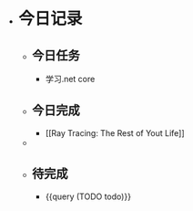 - # 今日记录
	- ## 今日任务
		- 学习.net core
	- ##  今日完成
		- [[Ray Tracing: The Rest of Yout Life]]
	-
	- ## 待完成
		- {{query (TODO todo)}}